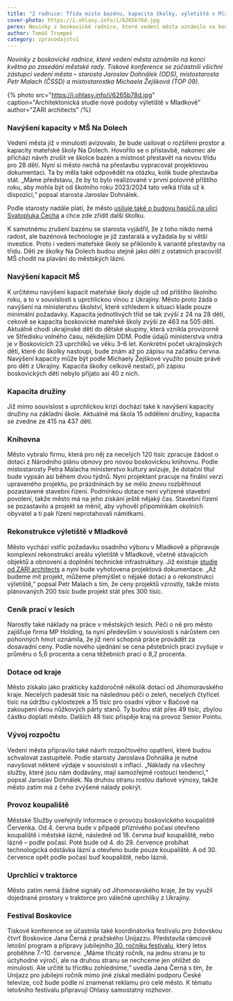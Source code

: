 ```yaml
---
title: "Z radnice: Třída místo bazénu, kapacita školky, výletiště v Mladkově, provoz koupaliště"
cover-photo: https://i.ohlasy.info/i/6265b78d.jpg
perex: Novinky z boskovické radnice, které vedení města oznámilo na konci května po zasedání městské rady.
author: Tomáš Trumpeš
category: zpravodajství
---
```


*Novinky z boskovické radnice, které vedení města oznámilo na konci května po zasedání městské rady. Tiskové konference se zúčastnili všichni zástupci vedení města – starosta Jaroslav Dohnálek (ODS), místostarosta Petr Malach (ČSSD) a místostarostka Michaela Žejšková (TOP 09).*

{% photo src="https://i.ohlasy.info/i/6265b78d.jpg" caption="Architektonická studie nové podoby výletiště v Mladkově" author="ZARI architects" /%}

### Navýšení kapacity v MŠ Na Dolech

Vedení města již v minulosti avizovalo, že bude usilovat o rozšíření prostor a kapacity mateřské školy Na Dolech. Hovořilo se o přístavbě, nakonec ale přichází návrh zrušit ve školce bazén a místnost přestavět na novou třídu pro 28 dětí. Nyní si město nechá na přestavbu vypracovat projektovou dokumentaci. Ta by měla také odpovědět na otázku, kolik bude přestavba stát. „Máme představu, že by to bylo realizované v první polovině příštího roku, aby mohla být od školního roku 2023/2024 tato velká třída už k dispozici,“ popsal starosta Jaroslav Dohnálek.

Podle starosty nadále platí, že město [usiluje také o budovu hasičů na ulici Svatopluka Čecha](https://ohlasy.info/clanky/2022/03/z-radnice-2.html) a chce zde zřídit další školku.

K samotnému zrušení bazénu se starosta vyjádřil, že z toho nikdo nemá radost, ale bazénová technologie je již zastaralá a vyžádala by si větší investice. Proto i vedení mateřské školy se přiklonilo k variantě přestavby na třídu. Děti ze školky Na Dolech budou stejně jako děti z ostatních pracovišť MŠ chodit na plavání do městských lázní.

### Navýšení kapacit MŠ

K určitému navýšení kapacit mateřské školy dojde už od příštího školního roku, a to v souvislosti s uprchlickou vlnou z Ukrajiny. Město proto žádá o navýšení na ministerstvu školství, které vzhledem k situaci klade pouze minimální požadavky. Kapacita jednotlivých tříd se tak zvýší z 24 na 28 dětí, cekově se kapacita boskovické mateřské školy zvýší ze 463 na 505 dětí. Aktuálně chodí ukrajinské děti do dětské skupiny, která vznikla provizorně ve Středisku volného času, někdejším DDM. Podle údajů ministerstva vnitra je v Boskovicích 23 uprchlíků ve věku 3–6 let. Konkrétní počet ukrajinských dětí, které do školky nastoupí, bude znám až po zápisu na začátku června. Navýšení kapacity může být podle Michaely Žejškové využito pouze právě pro děti z Ukrajiny. Kapacita školky celkově nestačí, při zápisu boskovických dětí nebylo přijato asi 40 z nich.

### Kapacita družiny

Již mimo souvislost s uprchlickou krizí dochází také k navýšení kapacity družiny na základní škole. Aktuálně má škola 15 oddělení družiny, kapacita se zvedne ze 415 na 437 dětí.

### Knihovna

Město vybralo firmu, která pro něj za necelých 120 tisíc zpracuje žádost o dotaci z Národního plánu obnovy pro novou boskovickou knihovnu. Podle místostarosty Petra Malacha ministerstvo kultury avizuje, že dotační titul bude vypsán asi během dvou týdnů. Nyní projektant pracuje na finální verzi upraveného projektu, po prázdninách by se mělo znovu rozběhnout pozastavené stavební řízení. Podmínkou dotace není vyřízené stavební povolení, takže město má na jeho získání ještě nějaký čas. Stavební řízení se pozastavilo a projekt se měnil, aby vyhověl připomínkám okolních obyvatel a ti pak řízení neprotahovali námitkami.

### Rekonstrukce výletiště v Mladkově

Město vychází vstříc požadavku osadního výboru v Mladkově a připravuje komplexní rekonstrukci areálu výletiště v Mladkově, včetně stávajících objektů a obnovení a doplnění technické infrastruktury. Již existuje [studie od ZARI architects](https://data.ohlasy.info/2022/studie-mladkov.pdf) a nyní bude vyhotovena projektová dokumentace. „Až budeme mít projekt, můžeme přemýšlet o nějaké dotaci a o rekonstrukci výletiště,“ popsal Petr Malach s tím, že ceny projektů vzrostly, takže místo plánovaných 200 tisíc bude projekt stát přes 300 tisíc.

### Ceník prací v lesích

Narostly také náklady na práce v městských lesích. Péči o ně pro město zajišťuje firma MP Holding, ta nyní především v souvislosti s nárůstem cen pohonných hmot oznámila, že již není schopná práce provádět za dosavadní ceny. Podle nového ujednání se cena pěstebních prací zvyšuje v průměru o 5,6 procenta a cena těžebních prací o 8,2 procenta.

### Dotace od kraje

Město získalo jako prakticky každoročně několik dotací od Jihomoravského kraje. Necelých padesát tisíc na následnou péči o zeleň, necelých čtyřicet tisíc na údržbu cyklostezek a 15 tisíc pro osadní výbor v Bačově na zakoupení dvou nůžkových párty stanů. Ty budou stát přes 49 tisíc, zbylou částku doplatí město. Dalších 48 tisíc přispěje kraj na provoz Senior Pointu.

### Vývoj rozpočtu

Vedení města připravilo také návrh rozpočtového opatření, které budou schvalovat zastupitelé. Podle starosty Jaroslava Dohnálka je nutné navyšovat některé výdaje v souvislosti s inflací. „Náklady na všechny služby, které jsou nám dodávány, mají samozřejmě rostoucí tendenci,“ popsal Jaroslav Dohnálek. Na druhou stranu rostou daňové výnosy, takže město zatím má z čeho zvýšené nálady pokrýt. 

### Provoz koupaliště

Městské Služby uveřejnily informace o provozu boskovického koupaliště Červenka. Od 4. června bude v případě příznivého počasí otevřeno koupaliště i městské lázně, následně od 18. června buď koupaliště, nebo lázně – podle počasí. Poté bude od 4. do 29. července probíhat technologická odstávka lázní a otevřeno bude pouze koupaliště. A od 30. července opět podle počasí buď koupaliště, nebo lázně.

### Uprchlíci v traktorce

Město zatím nemá žádné signály od Jihomoravského kraje, že by využil dojednané prostory v traktorce pro válečné uprchlíky z Ukrajiny.

### Festival Boskovice

Tiskové konference se účastnila také koordinátorka festivalu pro židovskou čtvrť Boskovice Jana Černá z pražského Unijazzu. Představila rámcově letošní program a přípravy jubilejního[ 30\. ročníku festivalu](https://www.boskovice-festival.cz/cs), který letos proběhne 7.–10. července. „Máme třicátý ročník, na jednu stranu je to úctyhodné výročí, ale na druhou stranu se nechceme jen ohlížet do minulosti. Ale určitě tu třicítku zohledníme,“ uvedla Jana Černá s tím, že Unijazz pro jubilejní ročník mimo jiné získal mediální podporu České televize, což bude podle ní znamenat reklamu pro celé město. K tématu letošního festivalu připravují Ohlasy samostatný rozhovor.